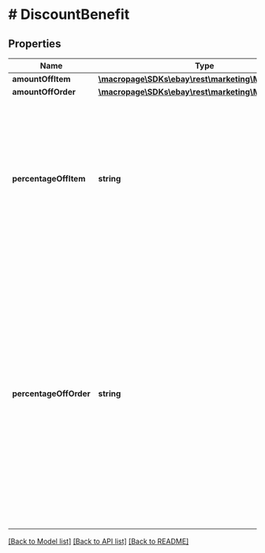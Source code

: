 # # DiscountBenefit

## Properties

Name | Type | Description | Notes
------------ | ------------- | ------------- | -------------
**amountOffItem** | [**\macropage\SDKs\ebay\rest\marketing\Model\Amount**](Amount.md) |  | [optional]
**amountOffOrder** | [**\macropage\SDKs\ebay\rest\marketing\Model\Amount**](Amount.md) |  | [optional]
**percentageOffItem** | **string** | The percentage applied to the sales price that is discounted off the discounted item (or items) when the discount criteria is met.  &lt;br&gt;&lt;br&gt;Valid integer values for percentage off: &amp;nbsp;&amp;nbsp;&lt;b&gt;Min:&lt;/b&gt; &lt;code&gt;5&lt;/code&gt; &amp;nbsp;&amp;nbsp;&lt;b&gt;Max:&lt;/b&gt; &lt;code&gt;80&lt;/code&gt; | [optional]
**percentageOffOrder** | **string** | Used for threshold discounts, this is the percentage of the order price that is discounted off the order when the discount criteria is met. This field is not value for markdown discounts.  &lt;br&gt;&lt;br&gt;Valid integer values for ORDER_DISCOUNT discounts: &amp;nbsp;&amp;nbsp;&lt;b&gt;Min:&lt;/b&gt; &lt;code&gt;5&lt;/code&gt; &amp;nbsp;&amp;nbsp;&lt;b&gt;Max:&lt;/b&gt; &lt;code&gt;80&lt;/code&gt;  &lt;br&gt;&lt;br&gt;For VOLUME_DISCOUNT discounts: Must be set to &lt;code&gt;0&lt;/code&gt; for the first discount rule. | [optional]

[[Back to Model list]](../../README.md#models) [[Back to API list]](../../README.md#endpoints) [[Back to README]](../../README.md)
